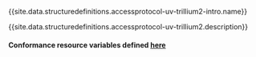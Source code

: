 {{site.data.structuredefinitions.accessprotocol-uv-trillium2-intro.name}}

{{site.data.structuredefinitions.accessprotocol-uv-trillium2.description}}

#### Conformance resource variables defined [here](http://wiki.hl7.org/index.php?title=IG_Publisher_Documentation#Jekyll)
